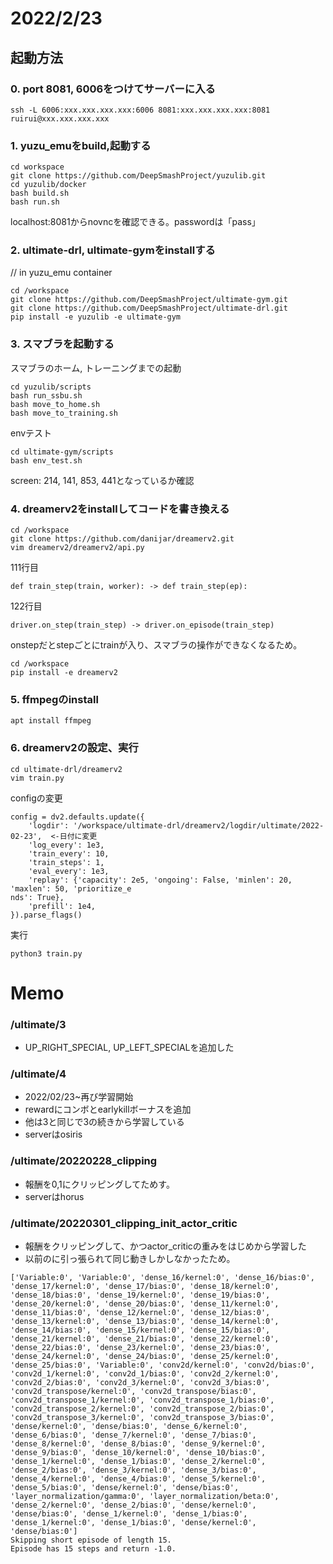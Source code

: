 # 2022/2/23
## 起動方法
### 0. port 8081, 6006をつけてサーバーに入る
```
ssh -L 6006:xxx.xxx.xxx.xxx:6006 8081:xxx.xxx.xxx.xxx:8081 ruirui@xxx.xxx.xxx.xxx
```

### 1. yuzu_emuをbuild,起動する
```
cd workspace
git clone https://github.com/DeepSmashProject/yuzulib.git
cd yuzulib/docker
bash build.sh
bash run.sh
```
localhost:8081からnovncを確認できる。passwordは「pass」

### 2. ultimate-drl, ultimate-gymをinstallする
// in yuzu_emu container
```
cd /workspace
git clone https://github.com/DeepSmashProject/ultimate-gym.git
git clone https://github.com/DeepSmashProject/ultimate-drl.git
pip install -e yuzulib -e ultimate-gym
```

### 3. スマブラを起動する
スマブラのホーム, トレーニングまでの起動
```
cd yuzulib/scripts
bash run_ssbu.sh
bash move_to_home.sh
bash move_to_training.sh
```
envテスト
```
cd ultimate-gym/scripts
bash env_test.sh
```
screen: 214, 141, 853, 441となっているか確認

### 4. dreamerv2をinstallしてコードを書き換える

```
cd /workspace
git clone https://github.com/danijar/dreamerv2.git
vim dreamerv2/dreamerv2/api.py
```
111行目
```
def train_step(train, worker): -> def train_step(ep):
```
122行目
```
driver.on_step(train_step) -> driver.on_episode(train_step)
```
onstepだとstepごとにtrainが入り、スマブラの操作ができなくなるため。

```
cd /workspace
pip install -e dreamerv2
```

### 5. ffmpegのinstall
```
apt install ffmpeg
```

### 6. dreamerv2の設定、実行
```
cd ultimate-drl/dreamerv2
vim train.py
```

configの変更
```
config = dv2.defaults.update({
    'logdir': '/workspace/ultimate-drl/dreamerv2/logdir/ultimate/2022-02-23',  <-日付に変更
    'log_every': 1e3,
    'train_every': 10,
    'train_steps': 1,
    'eval_every': 1e3,
    'replay': {'capacity': 2e5, 'ongoing': False, 'minlen': 20, 'maxlen': 50, 'prioritize_e
nds': True},
    'prefill': 1e4,
}).parse_flags()
```

実行
```
python3 train.py
```


# Memo

### /ultimate/3
- UP_RIGHT_SPECIAL, UP_LEFT_SPECIALを追加した

### /ultimate/4
- 2022/02/23~再び学習開始
- rewardにコンボとearlykillボーナスを追加
- 他は3と同じで3の続きから学習している
- serverはosiris

### /ultimate/20220228_clipping
- 報酬を0,1にクリッピングしてためす。
- serverはhorus

### /ultimate/20220301_clipping_init_actor_critic
- 報酬をクリッピングして、かつactor_criticの重みをはじめから学習した
- 以前のに引っ張られて同じ動きしかしなかったため。




```
['Variable:0', 'Variable:0', 'dense_16/kernel:0', 'dense_16/bias:0', 'dense_17/kernel:0', 'dense_17/bias:0', 'dense_18/kernel:0', 'dense_18/bias:0', 'dense_19/kernel:0', 'dense_19/bias:0', 'dense_20/kernel:0', 'dense_20/bias:0', 'dense_11/kernel:0', 'dense_11/bias:0', 'dense_12/kernel:0', 'dense_12/bias:0', 'dense_13/kernel:0', 'dense_13/bias:0', 'dense_14/kernel:0', 'dense_14/bias:0', 'dense_15/kernel:0', 'dense_15/bias:0', 'dense_21/kernel:0', 'dense_21/bias:0', 'dense_22/kernel:0', 'dense_22/bias:0', 'dense_23/kernel:0', 'dense_23/bias:0', 'dense_24/kernel:0', 'dense_24/bias:0', 'dense_25/kernel:0', 'dense_25/bias:0', 'Variable:0', 'conv2d/kernel:0', 'conv2d/bias:0', 'conv2d_1/kernel:0', 'conv2d_1/bias:0', 'conv2d_2/kernel:0', 'conv2d_2/bias:0', 'conv2d_3/kernel:0', 'conv2d_3/bias:0', 'conv2d_transpose/kernel:0', 'conv2d_transpose/bias:0', 'conv2d_transpose_1/kernel:0', 'conv2d_transpose_1/bias:0', 'conv2d_transpose_2/kernel:0', 'conv2d_transpose_2/bias:0', 'conv2d_transpose_3/kernel:0', 'conv2d_transpose_3/bias:0', 'dense/kernel:0', 'dense/bias:0', 'dense_6/kernel:0', 'dense_6/bias:0', 'dense_7/kernel:0', 'dense_7/bias:0', 'dense_8/kernel:0', 'dense_8/bias:0', 'dense_9/kernel:0', 'dense_9/bias:0', 'dense_10/kernel:0', 'dense_10/bias:0', 'dense_1/kernel:0', 'dense_1/bias:0', 'dense_2/kernel:0', 'dense_2/bias:0', 'dense_3/kernel:0', 'dense_3/bias:0', 'dense_4/kernel:0', 'dense_4/bias:0', 'dense_5/kernel:0', 'dense_5/bias:0', 'dense/kernel:0', 'dense/bias:0', 'layer_normalization/gamma:0', 'layer_normalization/beta:0', 'dense_2/kernel:0', 'dense_2/bias:0', 'dense/kernel:0', 'dense/bias:0', 'dense_1/kernel:0', 'dense_1/bias:0', 'dense_1/kernel:0', 'dense_1/bias:0', 'dense/kernel:0', 'dense/bias:0']
Skipping short episode of length 15.
Episode has 15 steps and return -1.0.
```
